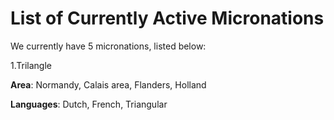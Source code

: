 List of Currently Active Micronations
=====================================

We currently have 5 micronations, listed below:

1.Trilangle

**Area**: Normandy, Calais area, Flanders, Holland

**Languages**: Dutch, French, Triangular
